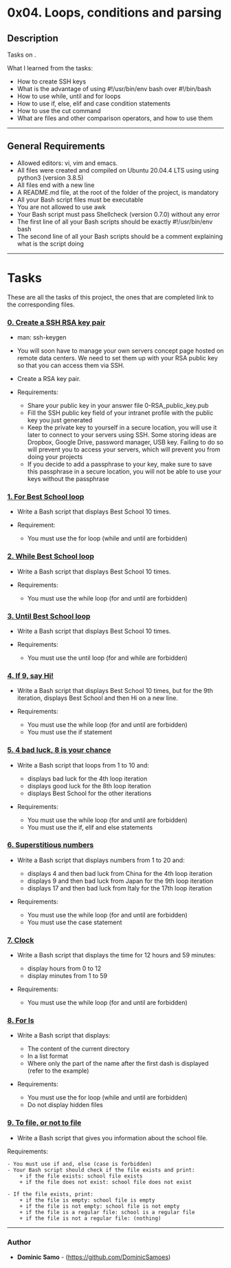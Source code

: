 # 0x04. Loops, conditions and parsing

## Description

Tasks on .

What I learned from the tasks:

* How to create SSH keys
* What is the advantage of using #!/usr/bin/env bash over #!/bin/bash
* How to use while, until and for loops
* How to use if, else, elif and case condition statements
* How to use the cut command
* What are files and other comparison operators, and how to use them

---

## General Requirements
* Allowed editors: vi, vim and emacs.
* All files were created and compiled on Ubuntu 20.04.4 LTS using using python3 (version 3.8.5)
* All files end with a new line
* A README.md file, at the root of the folder of the project, is mandatory
* All your Bash script files must be executable
* You are not allowed to use awk
* Your Bash script must pass Shellcheck (version 0.7.0) without any error
* The first line of all your Bash scripts should be exactly #!/usr/bin/env bash
* The second line of all your Bash scripts should be a comment explaining what is the script doing

---

# Tasks

These are all the tasks of this project, the ones that are completed link to the corresponding files.

### [0. Create a SSH RSA key pair](./0-RSA_public_key.pub)
* man: ssh-keygen

* You will soon have to manage your own servers concept page hosted on remote data centers. We need to set them up with your RSA public key so that you can access them via SSH.

* Create a RSA key pair.

* Requirements:

	- Share your public key in your answer file 0-RSA_public_key.pub
	- Fill the SSH public key field of your intranet profile with the public key you just generated
	- Keep the private key to yourself in a secure location, you will use it later to connect to your servers using SSH. Some storing ideas are Dropbox, Google Drive, password manager, USB key. Failing to do so will prevent you to access your servers, which will prevent you from doing your projects
	- If you decide to add a passphrase to your key, make sure to save this passphrase in a secure location, you will not be able to use your keys without the passphrase 


### [1. For Best School loop](./1-for_best_school)
* Write a Bash script that displays Best School 10 times.

* Requirement:

	- You must use the for loop (while and until are forbidden)

### [2. While Best School loop](./2-while_best_school)
* Write a Bash script that displays Best School 10 times.

* Requirements:

	- You must use the while loop (for and until are forbidden)

### [3. Until Best School loop](./3-until_best_school)
* Write a Bash script that displays Best School 10 times.

* Requirements:

	- You must use the until loop (for and while are forbidden)

### [4. If 9, say Hi!](./4-if_9_say_hi)
* Write a Bash script that displays Best School 10 times, but for the 9th iteration, displays Best School and then Hi on a new line.

* Requirements:

	- You must use the while loop (for and until are forbidden)
	- You must use the if statement

### [5. 4 bad luck, 8 is your chance](./5-4_bad_luck_8_is_your_chance)
* Write a Bash script that loops from 1 to 10 and:

	- displays bad luck for the 4th loop iteration
	- displays good luck for the 8th loop iteration
	- displays Best School for the other iterations

* Requirements:

	- You must use the while loop (for and until are forbidden)
	- You must use the if, elif and else statements
	

### [6. Superstitious numbers](./6-superstitious_numbers)
* Write a Bash script that displays numbers from 1 to 20 and:

	- displays 4 and then bad luck from China for the 4th loop iteration
	- displays 9 and then bad luck from Japan for the 9th loop iteration
	- displays 17 and then bad luck from Italy for the 17th loop iteration

* Requirements:

	- You must use the while loop (for and until are forbidden)
	- You must use the case statement

### [7. Clock](./7-clock)
* Write a Bash script that displays the time for 12 hours and 59 minutes:

	- display hours from 0 to 12
	- display minutes from 1 to 59

* Requirements:

	- You must use the while loop (for and until are forbidden)

### [8. For ls](./8-for_ls)
* Write a Bash script that displays:

	- The content of the current directory
	- In a list format
	- Where only the part of the name after the first dash is displayed (refer to the example)

* Requirements:

	- You must use the for loop (while and until are forbidden)
	- Do not display hidden files

### [9. To file, or not to file](./9-to_file_or_not_to_file)
* Write a Bash script that gives you information about the school file.

Requirements:

	- You must use if and, else (case is forbidden)
	- Your Bash script should check if the file exists and print:
		+ if the file exists: school file exists
		+ if the file does not exist: school file does not exist

	- If the file exists, print:
		+ if the file is empty: school file is empty
		+ if the file is not empty: school file is not empty
		+ if the file is a regular file: school is a regular file
		+ if the file is not a regular file: (nothing)




---

### Author
* **Dominic Samo** - (https://github.com/DominicSamoes)
